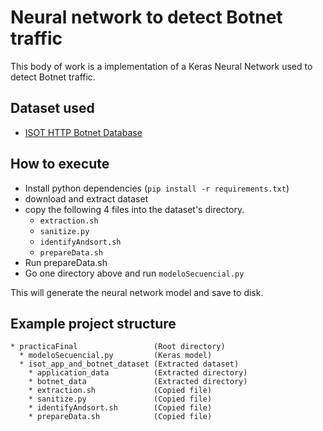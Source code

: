 # Neural network to detect Botnet traffic

This body of work is a implementation of a Keras Neural Network used to detect Botnet traffic.

## Dataset used

* [ISOT HTTP Botnet Database](https://drive.google.com/open?id=1LW-FNhgqTZfYswHSLPUxtwccwM75O4J4)

## How to execute

* Install python dependencies (`pip install -r requirements.txt`)
* download and extract dataset
* copy the following 4 files into the dataset's directory.
    * `extraction.sh`
    * `sanitize.py`
    * `identifyAndsort.sh`
    * `prepareData.sh`
* Run prepareData.sh
* Go one directory above and run `modeloSecuencial.py`

This will generate the neural network model and save to disk.

## Example project structure

```
* practicaFinal                 (Root directory)
  * modeloSecuencial.py         (Keras model)
  * isot_app_and_botnet_dataset (Extracted dataset)
    * application_data          (Extracted directory)
    * botnet_data               (Extracted directory)
    * extraction.sh             (Copied file)
    * sanitize.py               (Copied file)
    * identifyAndsort.sh        (Copied file)
    * prepareData.sh            (Copied file)
```

